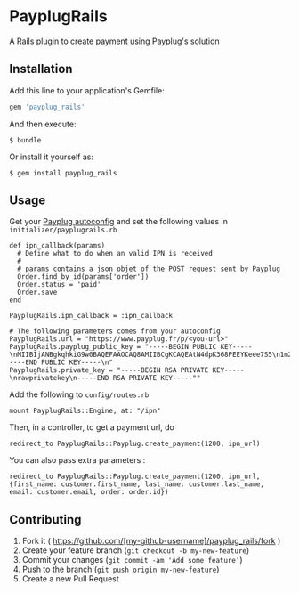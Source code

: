 # PayplugRails

A Rails plugin to create payment using Payplug's solution

## Installation

Add this line to your application's Gemfile:

```ruby
gem 'payplug_rails'
```

And then execute:

    $ bundle

Or install it yourself as:

    $ gem install payplug_rails

## Usage

Get your [Payplug autoconfig](https://www.payplug.fr/portal/ecommerce/autoconfig) and set the following values in ``initializer/payplugrails.rb``

    def ipn_callback(params)
      # Define what to do when an valid IPN is received
      #
      # params contains a json objet of the POST request sent by Payplug
      Order.find_by_id(params['order'])
      Order.status = 'paid'
      Order.save
    end

    PayplugRails.ipn_callback = :ipn_callback

    # The following parameters comes from your autoconfig
    PayplugRails.url = "https://www.payplug.fr/p/<you-url>"
    PayplugRails.payplug_public_key = "-----BEGIN PUBLIC KEY-----\nMIIBIjANBgkqhkiG9w0BAQEFAAOCAQ8AMIIBCgKCAQEAtN4dpK368PEEYKeee7S5\n1m2a8GUFLDAZ/HgRI1H6diYt87gzDPftn1UyW96YuIBed0T0dtl0tuABaIgGeddR\nuo3zfMpkyYWM2D5UHUEMKzEY5WIyaaWoVYJaZU5DWzCiroKcnUJgKm41RL32/CHU\nSFoymxjOOzpvkazbaY+Ql2GYev2QwKAf7lkH91Wp3frjQYXEFIwYnt6ZET8wPUwX\nMdF0hRaZYlaDQrCB2S/+k4Djb8mXqVkJ0qqgItycL05zyysJw/IGMr2zZ5hQSnfN\nCJ+i33ywnoT/qctGgLW4bGuGdTdcbA7VzdxhXtHaAQjuJvrf+twNCQSLCMbZ6pnK\nzQIDAQAB\n-----END PUBLIC KEY-----\n"
    PayplugRails.private_key = "-----BEGIN RSA PRIVATE KEY-----\nrawprivatekey\n-----END RSA PRIVATE KEY-----""

Add the following to ``config/routes.rb``

    mount PayplugRails::Engine, at: "/ipn"

Then, in a controller, to get a payment url, do

    redirect_to PayplugRails::Payplug.create_payment(1200, ipn_url)

You can also pass extra parameters :

    redirect_to PayplugRails::Payplug.create_payment(1200, ipn_url, {first_name: customer.first_name, last_name: customer.last_name, email: customer.email, order: order.id})


## Contributing

1. Fork it ( https://github.com/[my-github-username]/payplug_rails/fork )
2. Create your feature branch (`git checkout -b my-new-feature`)
3. Commit your changes (`git commit -am 'Add some feature'`)
4. Push to the branch (`git push origin my-new-feature`)
5. Create a new Pull Request
